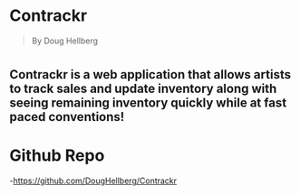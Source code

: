 # Contrackr
>By Doug Hellberg
#
## Contrackr is a web application that allows artists to track sales and update inventory along with seeing remaining inventory quickly while at fast paced conventions!

# Github Repo
 -https://github.com/DougHellberg/Contrackr
